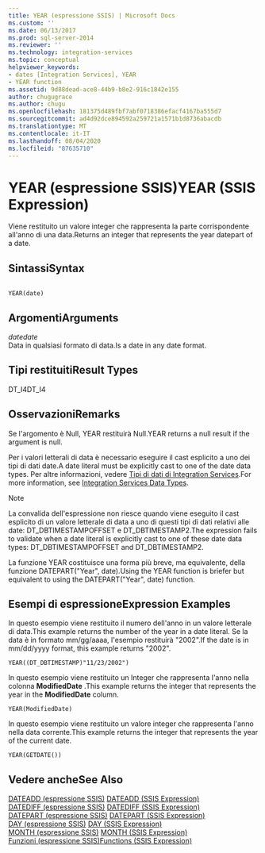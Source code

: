 ```yaml
---
title: YEAR (espressione SSIS) | Microsoft Docs
ms.custom: ''
ms.date: 06/13/2017
ms.prod: sql-server-2014
ms.reviewer: ''
ms.technology: integration-services
ms.topic: conceptual
helpviewer_keywords:
- dates [Integration Services], YEAR
- YEAR function
ms.assetid: 9d88dead-ace8-44b9-b8e2-916c1842e155
author: chugugrace
ms.author: chugu
ms.openlocfilehash: 181375d489fbf7abf0718386efacf4167ba555d7
ms.sourcegitcommit: ad4d92dce894592a259721a1571b1d8736abacdb
ms.translationtype: MT
ms.contentlocale: it-IT
ms.lasthandoff: 08/04/2020
ms.locfileid: "87635710"
---
```

# <a name="year-ssis-expression"></a><span data-ttu-id="afe7b-102">YEAR (espressione SSIS)</span><span class="sxs-lookup"><span data-stu-id="afe7b-102">YEAR (SSIS Expression)</span></span>
  <span data-ttu-id="afe7b-103">Viene restituito un valore integer che rappresenta la parte corrispondente all'anno di una data.</span><span class="sxs-lookup"><span data-stu-id="afe7b-103">Returns an integer that represents the year datepart of a date.</span></span>  
  
## <a name="syntax"></a><span data-ttu-id="afe7b-104">Sintassi</span><span class="sxs-lookup"><span data-stu-id="afe7b-104">Syntax</span></span>  
  
```  
  
YEAR(date)  
```  
  
## <a name="arguments"></a><span data-ttu-id="afe7b-105">Argomenti</span><span class="sxs-lookup"><span data-stu-id="afe7b-105">Arguments</span></span>  
 <span data-ttu-id="afe7b-106">*date*</span><span class="sxs-lookup"><span data-stu-id="afe7b-106">*date*</span></span>  
 <span data-ttu-id="afe7b-107">Data in qualsiasi formato di data.</span><span class="sxs-lookup"><span data-stu-id="afe7b-107">Is a date in any date format.</span></span>  
  
## <a name="result-types"></a><span data-ttu-id="afe7b-108">Tipi restituiti</span><span class="sxs-lookup"><span data-stu-id="afe7b-108">Result Types</span></span>  
 <span data-ttu-id="afe7b-109">DT_I4</span><span class="sxs-lookup"><span data-stu-id="afe7b-109">DT_I4</span></span>  
  
## <a name="remarks"></a><span data-ttu-id="afe7b-110">Osservazioni</span><span class="sxs-lookup"><span data-stu-id="afe7b-110">Remarks</span></span>  
 <span data-ttu-id="afe7b-111">Se l'argomento è Null, YEAR restituirà Null.</span><span class="sxs-lookup"><span data-stu-id="afe7b-111">YEAR returns a null result if the argument is null.</span></span>  
  
 <span data-ttu-id="afe7b-112">Per i valori letterali di data è necessario eseguire il cast esplicito a uno dei tipi di dati date.</span><span class="sxs-lookup"><span data-stu-id="afe7b-112">A date literal must be explicitly cast to one of the date data types.</span></span> <span data-ttu-id="afe7b-113">Per altre informazioni, vedere [Tipi di dati di Integration Services](../data-flow/integration-services-data-types.md).</span><span class="sxs-lookup"><span data-stu-id="afe7b-113">For more information, see [Integration Services Data Types](../data-flow/integration-services-data-types.md).</span></span>  
  
> [!NOTE]  
>  <span data-ttu-id="afe7b-114">La convalida dell'espressione non riesce quando viene eseguito il cast esplicito di un valore letterale di data a uno di questi tipi di dati relativi alle date: DT_DBTIMESTAMPOFFSET e DT_DBTIMESTAMP2.</span><span class="sxs-lookup"><span data-stu-id="afe7b-114">The expression fails to validate when a date literal is explicitly cast to one of these date data types: DT_DBTIMESTAMPOFFSET and DT_DBTIMESTAMP2.</span></span>  
  
 <span data-ttu-id="afe7b-115">La funzione YEAR costituisce una forma più breve, ma equivalente, della funzione DATEPART("Year", date).</span><span class="sxs-lookup"><span data-stu-id="afe7b-115">Using the YEAR function is briefer but equivalent to using the DATEPART("Year", date) function.</span></span>  
  
## <a name="expression-examples"></a><span data-ttu-id="afe7b-116">Esempi di espressione</span><span class="sxs-lookup"><span data-stu-id="afe7b-116">Expression Examples</span></span>  
 <span data-ttu-id="afe7b-117">In questo esempio viene restituito il numero dell'anno in un valore letterale di data.</span><span class="sxs-lookup"><span data-stu-id="afe7b-117">This example returns the number of the year in a date literal.</span></span> <span data-ttu-id="afe7b-118">Se la data è in formato mm/gg/aaaa, l'esempio restituirà "2002".</span><span class="sxs-lookup"><span data-stu-id="afe7b-118">If the date is in mm/dd/yyyy format, this example returns "2002".</span></span>  
  
```  
YEAR((DT_DBTIMESTAMP)"11/23/2002")  
```  
  
 <span data-ttu-id="afe7b-119">In questo esempio viene restituito un Integer che rappresenta l'anno nella colonna **ModifiedDate** .</span><span class="sxs-lookup"><span data-stu-id="afe7b-119">This example returns the integer that represents the year in the **ModifiedDate** column.</span></span>  
  
```  
YEAR(ModifiedDate)  
```  
  
 <span data-ttu-id="afe7b-120">In questo esempio viene restituito un valore integer che rappresenta l'anno nella data corrente.</span><span class="sxs-lookup"><span data-stu-id="afe7b-120">This example returns the integer that represents the year of the current date.</span></span>  
  
```  
YEAR(GETDATE())  
```  
  
## <a name="see-also"></a><span data-ttu-id="afe7b-121">Vedere anche</span><span class="sxs-lookup"><span data-stu-id="afe7b-121">See Also</span></span>  
 <span data-ttu-id="afe7b-122">[DATEADD &#40;espressione SSIS&#41;](dateadd-ssis-expression.md) </span><span class="sxs-lookup"><span data-stu-id="afe7b-122">[DATEADD &#40;SSIS Expression&#41;](dateadd-ssis-expression.md) </span></span>  
 <span data-ttu-id="afe7b-123">[DATEDIFF &#40;espressione SSIS&#41;](datediff-ssis-expression.md) </span><span class="sxs-lookup"><span data-stu-id="afe7b-123">[DATEDIFF &#40;SSIS Expression&#41;](datediff-ssis-expression.md) </span></span>  
 <span data-ttu-id="afe7b-124">[DATEPART &#40;espressione SSIS&#41;](datepart-ssis-expression.md) </span><span class="sxs-lookup"><span data-stu-id="afe7b-124">[DATEPART &#40;SSIS Expression&#41;](datepart-ssis-expression.md) </span></span>  
 <span data-ttu-id="afe7b-125">[DAY &#40;espressione SSIS&#41;](day-ssis-expression.md) </span><span class="sxs-lookup"><span data-stu-id="afe7b-125">[DAY &#40;SSIS Expression&#41;](day-ssis-expression.md) </span></span>  
 <span data-ttu-id="afe7b-126">[MONTH &#40;espressione SSIS&#41;](month-ssis-expression.md) </span><span class="sxs-lookup"><span data-stu-id="afe7b-126">[MONTH &#40;SSIS Expression&#41;](month-ssis-expression.md) </span></span>  
 [<span data-ttu-id="afe7b-127">Funzioni &#40;espressione SSIS&#41;</span><span class="sxs-lookup"><span data-stu-id="afe7b-127">Functions &#40;SSIS Expression&#41;</span></span>](functions-ssis-expression.md)  
  
  
